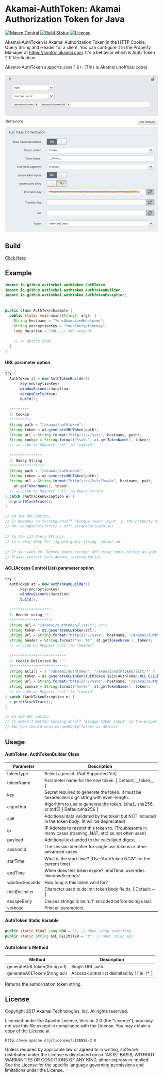 # Akamai-AuthToken: Akamai Authorization Token for Java

[![Maven Central](https://img.shields.io/badge/maven%20central-0.2.7-brightgreen.svg)](http://search.maven.org/#artifactdetails%7Cio.github.astinchoi%7CAkamai-AuthToken-Java%7C0.2.7%7C)
[![Build Status](https://travis-ci.org/AstinCHOI/Akamai-AuthToken-Java.svg?branch=master)](https://travis-ci.org/AstinCHOI/Akamai-AuthToken-Java)
[![License](http://img.shields.io/:license-apache-blue.svg)](https://github.com/AstinCHOI/Akamai-AuthToken-Java/blob/master/LICENSE)

Akamai-AuthToken is Akamai Authorization Token in the HTTP Cookie, Query String and Header for a client.
You can configure it in the Property Manager at https://control.akamai.com.
It's a behavior which is Auth Token 2.0 Verification.

Akamai-AuthToken supports Java 1.6+. (This is Akamai unofficial code)

<div style="text-align:center"><img src=https://github.com/AstinCHOI/akamai-asset/blob/master/authtoken/authtoken.png?raw=true /></div>


## Build
[Click Here](http://search.maven.org/#artifactdetails%7Cio.github.astinchoi%7CAkamai-AuthToken-Java%7C0.2.7%7C)


## Example
```java
import io.github.astinchoi.authtoken.AuthToken;
import io.github.astinchoi.authtoken.AuthTokenBuilder;
import io.github.astinchoi.authtoken.AuthTokenException;


public class AuthTokenExample {
  public static void main(String[] args) {
    String hostname = "YourAkamaizedHostname";
    String encrpytionKey = "YourEncryptionKey";
    long duration = 500L; // 500 seconds

    // => Option Code
  }
}
```

#### URL parameter option
```java
try {
  AuthToken at = new AuthTokenBuilder()
      .key(encrpytionKey)
      .windowSeconds(duration)
      .escapeEarly(true)
      .build();

  /******** 
  1) Cookie 
  *********/
  String path = "/akamai/authtoken";
  String token = at.generateURLToken(path);
  String url = String.format("http(s)://%s%s", hostname, path);
  String cookie = String.format("%s=%s", at.getTokenName(), token);
  // => Link or Request "url" /w "cookie"

  /************** 
  2) Query String 
  ***************/
  String path = "/akamai/authtoken";
  String token = at.generateURLToken(path);
  String url = String.format("http(s)://%s%s?%s=%s", hostname, path,
    at.getTokenName(), token);
  // => Link or Request "url" /w Query string
} catch (AuthTokenException e) {
  e.printStackTrace();
}
```
```java
// In the URL option,
// It depends on turning on/off 'Escape token input' in the property manager. 
// on: escapeEarly(true) / off: escapeEarly(false)

// In the [2) Query String], 
// it's only okay for 'Ignore query string' option on

// If you want to 'Ignore query string' off using query string as your token, 
// Please contact your Akamai representative.
```

#### ACL(Access Control List) parameter option
```java
try {
  AuthToken at = new AuthTokenBuilder()
      .key(encrpytionKey)
      .windowSeconds(duration)
      .build();

  /******************
  3) Header using '*' 
  *******************/
  String acl = "/akamai/authtoken/list/*"; //*/
  String token = at.generateACLToken(acl);
  String url = String.format("http(s)://%s%s", hostname, "/akamai/authtoken/list/something");
  String header = String.format("%s: %s", at.getTokenName(), token);
  // => Link or Request "url" /w "header"

  /************************* 
  4) Cookie Delimited by '!'
  **************************/
  String acl2[] = { "/akamai/authtoken", "/akamai/authtoken/list/*" };
  String token = at.generateACLToken(AuthToken.join(AuthToken.ACL_DELIMITER, acl2));
  String url = String.format("http(s)://%s%s", hostname, "/akamai/authtoken/list/something2");
  String cookie = String.format("%s=%s", at.getTokenName(), token);
  // => Link or Request "url" /w "cookie"
} catch (AuthTokenException e) {
  e.printStackTrace();
}
```
```java
// In the ACL option,
// It doesn't matter turning on/off 'Escape token input' in the property manager
// but you should keep escapeEarly(false) as default
```


## Usage

#### AuthToken, AuthTokenBuilder Class
| Parameter | Description |
|-----------|-------------|
| tokenType | Select a preset. (Not Supported Yet) |
| tokenName | Parameter name for the new token. [ Default: \_\_token\_\_ ] |
| key | Secret required to generate the token. It must be hexadecimal digit string with even-length. |
| algorithm  | Algorithm to use to generate the token. (sha1, sha256, or md5) [ Default:sha256 ] |
| salt | Additional data validated by the token but NOT included in the token body. (It will be deprecated) |
| ip | IP Address to restrict this token to. (Troublesome in many cases (roaming, NAT, etc) so not often used) |
| payload | Additional text added to the calculated digest. |
| sessionId | The session identifier for single use tokens or other advanced cases. |
| starTime | What is the start time? (Use 'AuthToken.NOW' for the current time) |
| endTime | When does this token expire? 'endTime' overrides 'windowSeconds' |
| windowSeconds | How long is this token valid for? |
| fieldDelimiter | Character used to delimit token body fields. [ Default: ~ ] |
| escapeEarly | Causes strings to be 'url' encoded before being used. |
| verbose | Print all parameters. |

#### AuthToken Static Variable
```java
public static final Long NOW = 0L; // When using startTime
public static String ACL_DELIMITER = "!"; // When using ACL
```


#### AuthToken's Method
| Method | Description |
|--------|-------------|
| generateURLToken(String url) | Single URL path. |
| generateACLToken(String acl) | Access control list delimited by ! [ ie. /\* ] |

Returns the authorization token string.


## License

Copyright 2017 Akamai Technologies, Inc.  All rights reserved.

Licensed under the Apache License, Version 2.0 (the "License");
you may not use this file except in compliance with the License.
You may obtain a copy of the License at

    http://www.apache.org/licenses/LICENSE-2.0

Unless required by applicable law or agreed to in writing, software
distributed under the License is distributed on an "AS IS" BASIS,
WITHOUT WARRANTIES OR CONDITIONS OF ANY KIND, either express or implied.
See the License for the specific language governing permissions and
limitations under the License.